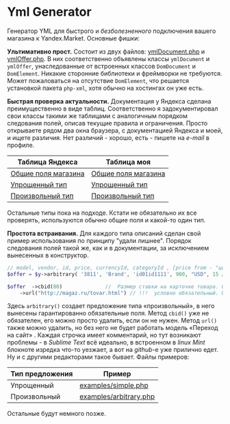 Yml Generator
============

Генератор YML для быстрого и *безболезненного* подключения вашего магазина к Yandex.Market. Основные фишки:

**Ультимативно прост.** Состоит из двух файлов: [ymlDocument.php](ymlDocument.php) и [ymlOffer.php](ymlOffer.php). В них соответственно объявлены классы `ymlDocument` и `ymlOffer`, унаследованные от встроенных классов `DomDocument` и `DomElement`. Никакие сторонние библиотеки и фреймворки не требуются. Может пожаловаться на отсутствие `DomElement`, что решается установкой пакета `php-xml`, хотя обычно на хостингах он уже есть.

**Быстрая проверка актуальности.** Документация у Яндекса сделана преимущественно в виде таблиц. Соответственно я задокументировал свои классы такими же таблицами с аналогичным порядком следования полей, описав текущие правила и ограничения. Просто открываете рядом два окна браузера, с документацией Яндекса и моей, и ищете различия. Нет различий - хорошо, есть - пишете на *e-mail* в профиле.

Таблица Яндекса																			| 	Таблица моя		
----------------------- 																| ------------- 
[Общие поля магазина](https://yandex.ru/support/partnermarket/export/yml.html)			| [Общие поля магазина](docs/yml.md)
[Упрощенный тип](https://yandex.ru/support/partnermarket/offers.html)					| [Упрощенный тип](docs/simple.md)
[Произвольный тип](https://yandex.ru/support/partnermarket/export/vendor-model.html)	| [Произвольный тип](docs/arbitrary.md)

Остальные типы пока на подходе. Кстати не обязательно их все проверять, используются обычно общие поля и какой-то один тип.

**Простота встраивания.** Для каждого типа описаний сделан свой пример использования по принципу "удали лишнее". Порядок следования полей такой же, как и в документации, за исключением вынесенных в конструктор.
```php
// model, vendor, id, price, currencyId, categoryId	, [price from - "цена от ххх руб." ]
$offer = $y->arbitrary( '3811', 'Brand', 'id01id1111', 900, "USD", 15 /* , true*/ );

$offer	->cbid(80)				//	Размер ставки на карточке товара. 0,8 у.е.
	->url("http://magaz.ru/tovar.html")	// !!!	условно обязательный. URL страницы товара 
```
Здесь `arbitrary()` создает предложение типа «произвольный», в него вынесены гарантированно обязательные поля. Метод  `cbid()` уже не обязателен, его можно просто удалить, если он не нужен. Метод `url()` также можно удалить, но без него не будет работать модель «Переход на сайт» . Каждая строчка имеет комментарий, но тут возникают проблемы - в *Sublime Text* всё идеально, в встроенном в *linux Mint* блокноте изредка что-то уезжает, а вот на *github*-е уже прилично едет. Ну и с другими редакторами такое бывает. Файлы примеров:

Тип предложения	| 	Пример
----------------| ------------- 
Упрощенный		| [examples/simple.php](examples/simple.php)
Произвольный 	| [examples/arbitrary.php](examples/arbitrary.php)

Остальные будут немного позже.